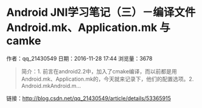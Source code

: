 # Android JNI学习笔记（三）－编译文件Android.mk、Application.mk 与camke
作者：qq_21430549
日期：2016-11-28 17:44
浏览量：3678
> 简介：1. 前言在android2.2中，加入了cmake编译，而以前都是用Android.mk、Application.mk的，今天就来记录下，他们的配置选项。2. Android.mkAndroid.m...

 链接：http://blog.csdn.net/qq_21430549/article/details/53365915
